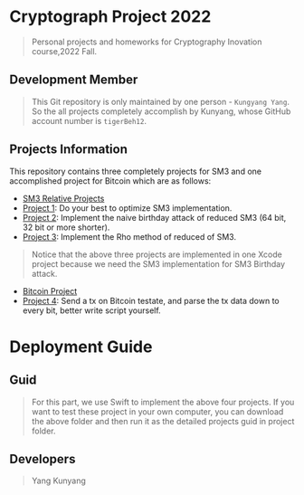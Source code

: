 # Cryptograph Project 2022
> Personal projects and homeworks for Cryptography Inovation course,2022 Fall.
## Development Member
> This Git repository is only maintained by one person - `Kungyang Yang`. So the all projects completely accomplish by Kunyang, whose GitHub account number is `tigerBeh12`.





## Projects Information
This repository contains three completely projects for SM3 and one accomplished project for Bitcoin which are as follows:  
- [SM3 Relative Projects](#SM3)
- [Project 1](#Project): Do your best to optimize SM3 implementation.
- [Project 2](#Project): Implement the naive birthday attack of reduced SM3 (64 bit, 32 bit or more shorter).
- [Project 3](#Project): Implement the Rho method of reduced of SM3.

> Notice that the above three projects are implemented in one Xcode project because we need the SM3 implementation for SM3 Birthday attack.

- [Bitcoin Project](#Bitcoin)
- [Project 4](#Project): Send a tx on Bitcoin testate, and parse the tx data down to every bit, better write script yourself.



# Deployment Guide

## Guid

> For this part, we use Swift to implement the above four projects. If you want to
test these project in your own computer, you can download the above folder and then run it as the detailed projects guid in project folder. 

## Developers

> Yang Kunyang


